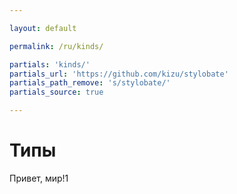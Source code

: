 ```yaml
---

layout: default

permalink: /ru/kinds/

partials: 'kinds/'
partials_url: 'https://github.com/kizu/stylobate'
partials_path_remove: 's/stylobate/'
partials_source: true

---
```


# Типы

Привет, мир!1
